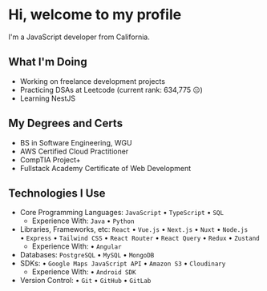 # Hi, welcome to my profile

I'm a JavaScript developer from California.

## What I'm Doing

- Working on freelance development projects
- Practicing DSAs at Leetcode (current rank: 634,775 :expressionless:)
- Learning NestJS

## My Degrees and Certs

- BS in Software Engineering, WGU
- AWS Certified Cloud Practitioner
- CompTIA Project+
- Fullstack Academy Certificate of Web Development

## Technologies I Use

- Core Programming Languages: `JavaScript` • `TypeScript` • `SQL`
  - Experience With: `Java` • `Python`
- Libraries, Frameworks, etc: `React` • `Vue.js` • `Next.js` • `Nuxt` • `Node.js` • `Express` • `Tailwind CSS` • `React Router` • `React Query` • `Redux` • `Zustand`
  - Experience With: • `Angular`
- Databases: `PostgreSQL` • `MySQL` • `MongoDB`
- SDKs: • `Google Maps JavaScript API` • `Amazon S3` • `Cloudinary`
  - Experience With: • `Android SDK`
- Version Control: • `Git` • `GitHub` • `GitLab`
